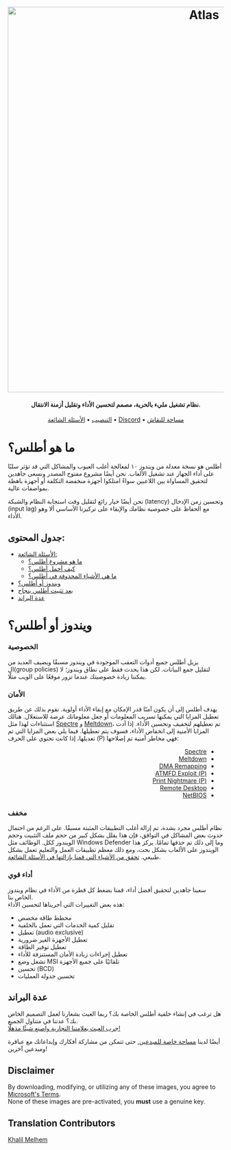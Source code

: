 <h1 align="center">
  <br>
  <a href="http://atlasos.net"><img src="https://i.imgur.com/xV08gIt.png" alt="Atlas" width="900"></a>
</h1>
<h4 align="center">نظام تشغيل مليء بالحرية، مصمم لتحسين الأداء وتقليل أزمنة الانتقال.</h4>

<p align="center">
  <a href="https://github.com/Atlas-OS/Atlas/wiki/2.-Installing">التنصيب</a>
  •
  <a href="https://github.com/Atlas-OS/Atlas/wiki/1.-FAQ#contents">الأسئلة الشائعة</a>
  •
  <a href="https://discord.com/servers/atlas-795710270000332800" target="_blank">Discord</a>
  •
  <a href="https://forum.atlasos.net">مساحة للنقاش</a>
</p>

# ما هو أطلس؟

أطلس هو نسخة معدلة من ويندوز ١٠ لمعالجة أغلب العيوب والمشاكل التي قد تؤثر سلبًا على أداء الجهاز عند تشغيل الألعاب. نحن أيضًا مشروع مفتوح المصدر ونسعى جاهدين لتحقيق المساواة بين اللاعبين سواءً امتلكوا أجهزة منخفضة التكلفة أو أجهزة باهظة بمواصفات عالية.

نحن أيضًا خيار رائع لتقليل وقت استجابة النظام والشبكة (latency) وتحسين زمن الإدخال (input lag) مع الحفاظ على خصوصية نظامك والإبقاء على تركيزنا الأساسي ألا وهو الأداء.

## جدول المحتوى:

<ul>
<li><a href="https://github.com/Atlas-OS/Atlas/wiki/1.-FAQ">الأسئلة الشائعة:</a><ul><li><a href="https://github.com/Atlas-OS/Atlas/wiki/1.-FAQ#11-what-is-the-atlas-project">ما هو مشروع أطلس؟</a></li>
<li><a href="https://github.com/Atlas-OS/Atlas/wiki/1.-FAQ#12-how-do-i-install-atlas-os">كيف أحمل أطلس؟</a></li>
<li><a href="https://github.com/Atlas-OS/Atlas/wiki/1.-FAQ#13-whats-removed-in-atlas-os">ما هي الأشياء المحذوفة في أطلس؟</a></li></ul></li>
<li><a href="#windows-vs-atlas">ويندوز أو أطلس؟</a></li>
<li><a href="https://github.com/Atlas-OS/Atlas/wiki/3.-Post-Install">بعد تثبيت أطلس بنجاح</a></li>
<li><a href="https://raw.githubusercontent.com/Atlas-OS/Atlas/main/img/brand-kit.zip">عدة البراند</a></li>
</ul>

## <h1 id="windows-vs-atlas">ويندوز أو أطلس؟</h1>

### **الخصوصية**

يزيل أطلس جميع أدوات التعقب الموجودة في ويندوز مسبقًا ويضيف العديد من ال(group policies) لتقليل جمع البيانات. لكن هذا يحدث فقط على نطاق ويندوز؛ لا يمكننا زيادة خصوصيتك عندما تزور موقعًا على الويب مثلًا.

### **الأمان**

يهدف أطلس إلى أن يكون آمنًا قدر الإمكان مع إبقاء الأداء أولوية. نقوم بذلك عن طريق تعطيل المزايا التي يمكنها تسريب المعلومات أو جعل معلوماتك عرضة للاستغلال. هنالك استثناءات لهذا مثل [Spectre](https://spectreattack.com/spectre.pdf) و [Meltdown](https://meltdownattack.com/meltdown.pdf)، تم تعطيلهم لتخفيف وتحسين الأداء. إذا أدت المزايا الأمنية إلى انخفاض الأداء، فسوف يتم تعطيلها. فيما يلي بعض المزايا التي تم تعديلها، إذا كانت تحتوي على الحرف (P) فهي مخاطر أمنية تم إصلاحها:

<ul dir="rtl">
  <li><a href="https://spectreattack.com/spectre.pdf">Spectre</a></li>
  <li><a href="https://meltdownattack.com/meltdown.pdf">Meltdown</a></li>
  <li><a href="https://docs.microsoft.com/en-us/windows/security/information-protection/kernel-dma-protection-for-thunderbolt">DMA Remapping</a></li>
  <li><a href="https://msrc.microsoft.com/update-guide/en-US/vulnerability/CVE-2020-1020">(P) ATMFD Exploit</a></li>
  <li><a href="https://us-cert.cisa.gov/ncas/current-activity/2021/06/30/printnightmare-critical-windows-print-spooler-vulnerability">(P) Print Nightmare</a></li>
  <li><a href="https://cve.mitre.org/cgi-bin/cvekey.cgi?keyword=Windows+Remote+Desktop">Remote Desktop</a></li>
  <li><a href="https://en.wikipedia.org/wiki/NetBIOS">NetBIOS</a></li>
</ul>

### **مخفف**

نظام أطلس مجرد بشدة، تم إزالة أغلب التطبيقات المثبتة مسبقًا. على الرغم من احتمال حدوث بعض المشاكل في التوافق، فإن هذا يقلل بشكل كبير من حجم ملف التثبيت وحجم الويندوز ككل. الوظائف مثل Windows Defender وما إلى ذلك تم حذفها تمامًا. يركز هذا الويندوز على الألعاب بشكل بحت، ومع ذلك معظم تطبيقات العمل والتعليم تعمل بشكل طبيعي. [تحقق من الأشياء التي قمنا بإزالتها في الأسئلة الشائعة](https://github.com/Atlas-OS/Atlas/wiki/1.-FAQ#13-whats-removed-in-atlas-os).

### **أداء قوي**

سعينا جاهدين لتحقيق أفضل أداء، قمنا بضغط كل قطرة من الأداء في نظام ويندوز الخاص بنا. <br/> هذه بعض التغييرات التي أجريناها لتحسين الأداء:

<ul>
<li>مخطط طاقة مخصص</li>
<li>تقليل كمية الخدمات التي تعمل بالخلفية</li>
<li>تعطيل (audio exclusive)</li>
<li>تعطيل الأجهزة الغير ضرورية</li>
<li>تعطيل توفير الطاقة</li>
<li>تعطيل إجراءات زيادة الأمان المستنزفة للأداء</li>
<li>تشغل وضع MSI تلقائيًا على جميع الأجهزة</li>
<li>تحسين (BCD)</li>
<li>تحسين جدولة العمليات</li>
</ul>

## عدة البراند

هل ترغب في إنشاء خلفية أطلس الخاصة بك؟ ربما العبث بشعارنا لعمل التصميم الخاص بك؟ عدتنا في متناول الجميع. <br/> [جرب العبث بعلامتنا التجارية واصنع شيئًا مذهلًا!](https://github.com/Atlas-OS/Atlas/blob/main/img/brand-kit.zip?raw=true)

أيضًا لدينا [مساحة خاصة للمبدعين](https://github.com/Atlas-OS/Atlas/discussions/categories/community-artwork), حتى تتمكن من مشاركة أفكارك وإبداعاتك مع عباقرة ومبدعين آخرين!

## Disclaimer

By downloading, modifying, or utilizing any of these images, you agree to [Microsoft's Terms](https://www.microsoft.com/en-us/Useterms/Retail/Windows/10/UseTerms_Retail_Windows_10_English.htm). <br/> None of these images are pre-activated, you **must** use a genuine key.

## Translation Contributors

[Khalil Melhem](https://github.com/pewpewded)
